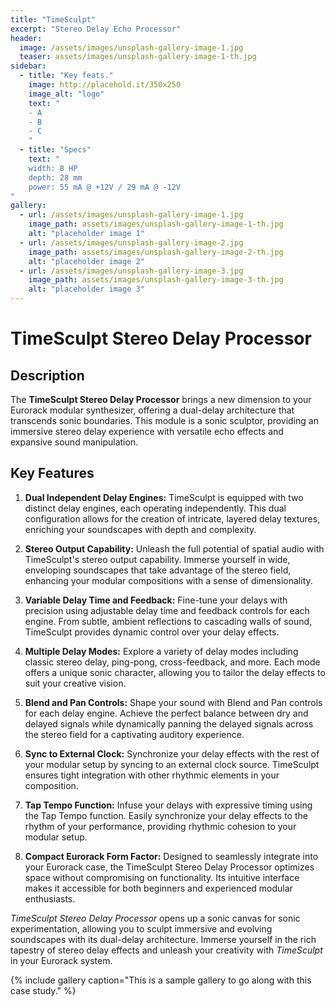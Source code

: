 ```yaml
---
title: "TimeSculpt"
excerpt: "Stereo Delay Echo Processor"
header:
  image: /assets/images/unsplash-gallery-image-1.jpg
  teaser: assets/images/unsplash-gallery-image-1-th.jpg
sidebar:
  - title: "Key feats."
    image: http://placehold.it/350x250
    image_alt: "logo"
    text: "
    - A
    - B
    - C
    "
  - title: "Specs"
    text: "
    width: 8 HP
    depth: 28 mm
    power: 55 mA @ +12V / 29 mA @ -12V
"
gallery:
  - url: /assets/images/unsplash-gallery-image-1.jpg
    image_path: assets/images/unsplash-gallery-image-1-th.jpg
    alt: "placeholder image 1"
  - url: /assets/images/unsplash-gallery-image-2.jpg
    image_path: assets/images/unsplash-gallery-image-2-th.jpg
    alt: "placeholder image 2"
  - url: /assets/images/unsplash-gallery-image-3.jpg
    image_path: assets/images/unsplash-gallery-image-3-th.jpg
    alt: "placeholder image 3"
---
```


# TimeSculpt Stereo Delay Processor

## Description
The **TimeSculpt Stereo Delay Processor** brings a new dimension to your Eurorack modular synthesizer, offering a dual-delay architecture that transcends sonic boundaries. This module is a sonic sculptor, providing an immersive stereo delay experience with versatile echo effects and expansive sound manipulation.

## Key Features

1. **Dual Independent Delay Engines:**
   TimeSculpt is equipped with two distinct delay engines, each operating independently. This dual configuration allows for the creation of intricate, layered delay textures, enriching your soundscapes with depth and complexity.

2. **Stereo Output Capability:**
   Unleash the full potential of spatial audio with TimeSculpt's stereo output capability. Immerse yourself in wide, enveloping soundscapes that take advantage of the stereo field, enhancing your modular compositions with a sense of dimensionality.

3. **Variable Delay Time and Feedback:**
   Fine-tune your delays with precision using adjustable delay time and feedback controls for each engine. From subtle, ambient reflections to cascading walls of sound, TimeSculpt provides dynamic control over your delay effects.

4. **Multiple Delay Modes:**
   Explore a variety of delay modes including classic stereo delay, ping-pong, cross-feedback, and more. Each mode offers a unique sonic character, allowing you to tailor the delay effects to suit your creative vision.

5. **Blend and Pan Controls:**
   Shape your sound with Blend and Pan controls for each delay engine. Achieve the perfect balance between dry and delayed signals while dynamically panning the delayed signals across the stereo field for a captivating auditory experience.

6. **Sync to External Clock:**
   Synchronize your delay effects with the rest of your modular setup by syncing to an external clock source. TimeSculpt ensures tight integration with other rhythmic elements in your composition.

7. **Tap Tempo Function:**
   Infuse your delays with expressive timing using the Tap Tempo function. Easily synchronize your delay effects to the rhythm of your performance, providing rhythmic cohesion to your modular setup.

8. **Compact Eurorack Form Factor:**
   Designed to seamlessly integrate into your Eurorack case, the TimeSculpt Stereo Delay Processor optimizes space without compromising on functionality. Its intuitive interface makes it accessible for both beginners and experienced modular enthusiasts.

*TimeSculpt Stereo Delay Processor* opens up a sonic canvas for sonic experimentation, allowing you to sculpt immersive and evolving soundscapes with its dual-delay architecture. Immerse yourself in the rich tapestry of stereo delay effects and unleash your creativity with *TimeSculpt* in your Eurorack system.


{% include gallery caption="This is a sample gallery to go along with this case study." %}


